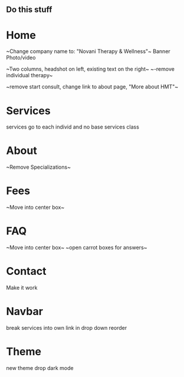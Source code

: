 ## Do this stuff

# Home

~Change company name to: "Novani Therapy & Wellness"~
Banner Photo/video

~Two columns, headshot on left, existing text on the right~
~-remove individual therapy~

~remove start consult, change link to about page, "More about HMT"~

# Services

services go to each individ and no base services class

# About

~Remove Specializations~

# Fees

~Move into center box~

# FAQ

~Move into center box~
~open carrot boxes for answers~

# Contact

Make it work

# Navbar

break services into own link in drop down
reorder

# Theme

new theme
drop dark mode
